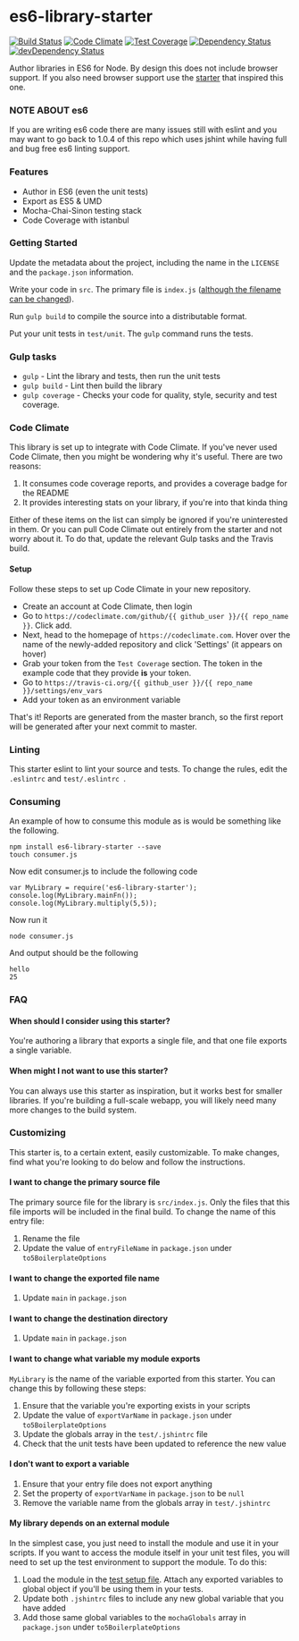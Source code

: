 # es6-library-starter
[![Build Status](https://travis-ci.org/UWFosterIT/es6-library-starter.svg?branch=master)](https://travis-ci.org/UWFosterIT/es6-library-starter)
[![Code Climate](https://codeclimate.com/github/UWFosterIT/es6-library-starter/badges/gpa.svg)](https://codeclimate.com/github/UWFosterIT/es6-library-starter)
[![Test Coverage](https://codeclimate.com/github/UWFosterIT/es6-library-starter/badges/coverage.svg)](https://codeclimate.com/github/UWFosterIT/es6-library-starter)
[![Dependency Status](https://david-dm.org/UWFosterIT/es6-library-starter.svg)](https://david-dm.org/UWFosterIT/es6-library-starter)
[![devDependency Status](https://david-dm.org/UWFosterIT/es6-library-starter/dev-status.svg)](https://david-dm.org/UWFosterIT/es6-library-starter#info=devDependencies)

Author libraries in ES6 for Node. By design this does not include browser support. If you also need browser support use the [starter](https://www.npmjs.com/package/6to5-library-boilerplate) that inspired this one.

### NOTE ABOUT es6
If you are writing es6 code there are many issues still with eslint and you may want to go back to 1.0.4 of this repo which uses jshint while having full and bug free es6 linting support.

### Features

- Author in ES6 (even the unit tests)
- Export as ES5 & UMD
- Mocha-Chai-Sinon testing stack
- Code Coverage with istanbul

### Getting Started

Update the metadata about the project, including the name in the `LICENSE`
and the `package.json` information.

Write your code in `src`. The primary file is `index.js` ([although the filename
can be changed](https://github.com/UWFosterIT/es6-library-starter#i-want-to-change-the-primary-source-file)).

Run `gulp build` to compile the source into a distributable format.

Put your unit tests in `test/unit`. The `gulp` command runs the tests.

### Gulp tasks

- `gulp` - Lint the library and tests, then run the unit tests
- `gulp build` - Lint then build the library
- `gulp coverage` - Checks your code for quality, style, security and test coverage.

### Code Climate

This library is set up to integrate with Code Climate. If you've never used Code Climate, then you might be wondering why it's useful. There are two reasons:

1. It consumes code coverage reports, and provides a coverage badge for the README
2. It provides interesting stats on your library, if you're into that kinda thing

Either of these items on the list can simply be ignored if you're uninterested in them. Or you can pull Code Climate out entirely from the starter and not worry about it. To do that, update the relevant Gulp tasks and the Travis build.

#### Setup

Follow these steps to set up Code Climate in your new repository.

- Create an account at Code Climate, then login
- Go to `https://codeclimate.com/github/{{ github_user }}/{{ repo_name }}`. Click add.
- Next, head to the homepage of `https://codeclimate.com`. Hover over the name of the newly-added repository and click 'Settings' (it appears on hover)
- Grab your token from the `Test Coverage` section. The token in the example code that they provide **is** your token.
- Go to `https://travis-ci.org/{{ github_user }}/{{ repo_name }}/settings/env_vars`
- Add your token as an environment variable

That's it! Reports are generated from the master branch, so the first report will be generated after your next commit to master.

### Linting

This starter eslint to lint your source and tests. To change the rules, edit the `.eslintrc` and `test/.eslintrc `.

### Consuming

An example of how to consume this module as is would be something like the following.

    npm install es6-library-starter --save
    touch consumer.js

Now edit consumer.js to include the following code

    var MyLibrary = require('es6-library-starter');
    console.log(MyLibrary.mainFn());
    console.log(MyLibrary.multiply(5,5));

Now run it

    node consumer.js

And output should be the following

    hello
    25

### FAQ

#### When should I consider using this starter?

You're authoring a library that exports a single file, and that one file
exports a single variable.

#### When might I not want to use this starter?

You can always use this starter as inspiration, but it works best for smaller libraries. If you're building a full-scale webapp, you will likely need many more changes to the build system.

### Customizing

This starter is, to a certain extent, easily customizable. To make changes,
find what you're looking to do below and follow the instructions.

#### I want to change the primary source file

The primary source file for the library is `src/index.js`. Only the files that this file imports will be included in the final build. To change the name of this entry file:

1. Rename the file
2. Update the value of `entryFileName` in `package.json` under `to5BoilerplateOptions`

#### I want to change the exported file name

1. Update `main` in `package.json`

#### I want to change the destination directory

1. Update `main` in `package.json`

#### I want to change what variable my module exports

`MyLibrary` is the name of the variable exported from this starter. You can change this by following these steps:

1. Ensure that the variable you're exporting exists in your scripts
2. Update the value of `exportVarName` in `package.json` under `to5BoilerplateOptions`
3. Update the globals array in the `test/.jshintrc` file
4. Check that the unit tests have been updated to reference the new value

#### I don't want to export a variable

1. Ensure that your entry file does not export anything
2. Set the property of `exportVarName` in `package.json` to be `null`
3. Remove the variable name from the globals array in `test/.jshintrc`

#### My library depends on an external module

In the simplest case, you just need to install the module and use it in your scripts. If you want to access the module itself in your unit test files, you will need to set up the test environment to support the module. To do this:

1. Load the module in the [test setup file](https://github.com/UWFosterIT/es6-library-starter/blob/master/test/setup/setup.js).
  Attach any exported variables to global object if you'll be using them in your tests.
2. Update both `.jshintrc` files to include any new global variable that you have added
3. Add those same global variables to the `mochaGlobals` array in `package.json` under
  `to5BoilerplateOptions`
